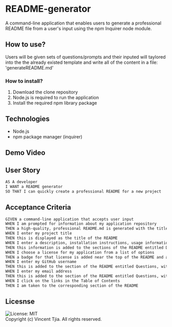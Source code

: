 # README-generator
A command-line application that enables users to generate a professional README file from a user's input using the npm Inquirer node module.

## How to use?
Users will be given sets of questions/prompts and their inputed will taylored into the the already existed template and write all of the content in a file: 'generateREADME.md' 
### How to install?
1. Download the clone repository
2. Node.js is required to run the application
3. Install the required npm library package

## Technologies
* Node.js
* npm package manager (inquirer)

## Demo Video
## User Story

```md
AS A developer
I WANT a README generator
SO THAT I can quickly create a professional README for a new project
```

## Acceptance Criteria

```md
GIVEN a command-line application that accepts user input
WHEN I am prompted for information about my application repository
THEN a high-quality, professional README.md is generated with the title of my project and sections entitled Description, Table of Contents, Installation, Usage, License, Contributing, Tests, and Questions
WHEN I enter my project title
THEN this is displayed as the title of the README
WHEN I enter a description, installation instructions, usage information, contribution guidelines, and test instructions
THEN this information is added to the sections of the README entitled Description, Installation, Usage, Contributing, and Tests
WHEN I choose a license for my application from a list of options
THEN a badge for that license is added near the top of the README and a notice is added to the section of the README entitled License that explains which license the application is covered under
WHEN I enter my GitHub username
THEN this is added to the section of the README entitled Questions, with a link to my GitHub profile
WHEN I enter my email address
THEN this is added to the section of the README entitled Questions, with instructions on how to reach me with additional questions
WHEN I click on the links in the Table of Contents
THEN I am taken to the corresponding section of the README
```

## Licesnse
![License: MIT](https://img.shields.io/badge/License-MIT-yellow.svg) <br/>
Copyright (c) Vincent Tjia. All rights reserved.
